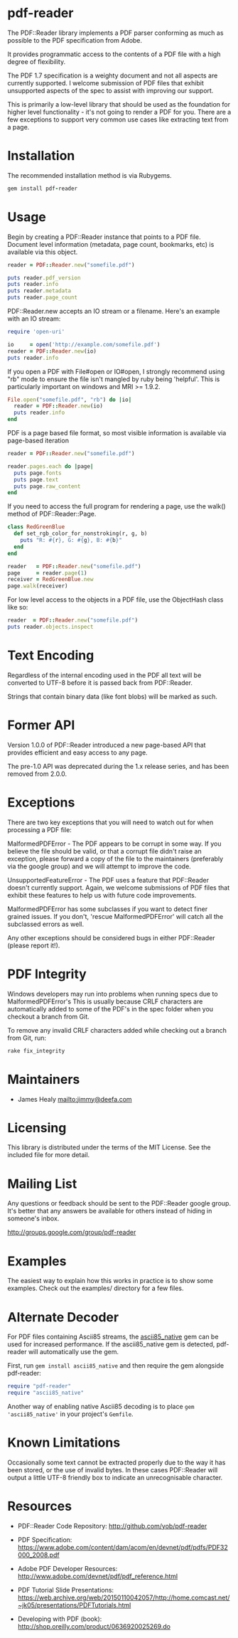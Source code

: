 # pdf-reader

The PDF::Reader library implements a PDF parser conforming as much as possible
to the PDF specification from Adobe.

It provides programmatic access to the contents of a PDF file with a high
degree of flexibility.

The PDF 1.7 specification is a weighty document and not all aspects are
currently supported. I welcome submission of PDF files that exhibit
unsupported aspects of the spec to assist with improving our support.

This is primarily a low-level library that should be used as the foundation for
higher level functionality - it's not going to render a PDF for you. There are
a few exceptions to support very common use cases like extracting text from a
page.

# Installation

The recommended installation method is via Rubygems.

```ruby
gem install pdf-reader
```

# Usage

Begin by creating a PDF::Reader instance that points to a PDF file. Document
level information (metadata, page count, bookmarks, etc) is available via
this object.

```ruby
reader = PDF::Reader.new("somefile.pdf")

puts reader.pdf_version
puts reader.info
puts reader.metadata
puts reader.page_count
 ```

PDF::Reader.new accepts an IO stream or a filename. Here's an example with
an IO stream:

```ruby
require 'open-uri'

io     = open('http://example.com/somefile.pdf')
reader = PDF::Reader.new(io)
puts reader.info
 ```

If you open a PDF with File#open or IO#open, I strongly recommend using "rb"
mode to ensure the file isn't mangled by ruby being 'helpful'. This is
particularly important on windows and MRI >= 1.9.2.

```ruby
File.open("somefile.pdf", "rb") do |io|
  reader = PDF::Reader.new(io)
  puts reader.info
end
 ```

PDF is a page based file format, so most visible information is available via
page-based iteration

```ruby
reader = PDF::Reader.new("somefile.pdf")

reader.pages.each do |page|
  puts page.fonts
  puts page.text
  puts page.raw_content
end
```

If you need to access the full program for rendering a page, use the walk() method
of PDF::Reader::Page.

```ruby
class RedGreenBlue
  def set_rgb_color_for_nonstroking(r, g, b)
    puts "R: #{r}, G: #{g}, B: #{b}"
  end
end

reader   = PDF::Reader.new("somefile.pdf")
page     = reader.page(1)
receiver = RedGreenBlue.new
page.walk(receiver)
```

For low level access to the objects in a PDF file, use the ObjectHash class like
so:

```ruby
reader  = PDF::Reader.new("somefile.pdf")
puts reader.objects.inspect
```

# Text Encoding

Regardless of the internal encoding used in the PDF all text will be converted
to UTF-8 before it is passed back from PDF::Reader.

Strings that contain binary data (like font blobs) will be marked as such.

# Former API

Version 1.0.0 of PDF::Reader introduced a new page-based API that provides
efficient and easy access to any page.

The pre-1.0 API was deprecated during the 1.x release series, and has been
removed from 2.0.0.

# Exceptions

There are two key exceptions that you will need to watch out for when processing a
PDF file:

MalformedPDFError - The PDF appears to be corrupt in some way. If you believe the
file should be valid, or that a corrupt file didn't raise an exception, please
forward a copy of the file to the maintainers (preferably via the google group)
and we will attempt to improve the code.

UnsupportedFeatureError - The PDF uses a feature that PDF::Reader doesn't currently
support. Again, we welcome submissions of PDF files that exhibit these features to help
us with future code improvements.

MalformedPDFError has some subclasses if you want to detect finer grained issues. If you
don't, 'rescue MalformedPDFError' will catch all the subclassed errors as well.

Any other exceptions should be considered bugs in either PDF::Reader (please
report it!).

# PDF Integrity

Windows developers may run into problems when running specs due to MalformedPDFError's
This is usually because CRLF characters are automatically added to some of the PDF's in
the spec folder when you checkout a branch from Git.

To remove any invalid CRLF characters added while checking out a branch from Git, run:

```ruby
rake fix_integrity
```

# Maintainers

* James Healy <mailto:jimmy@deefa.com>

# Licensing

This library is distributed under the terms of the MIT License. See the included file for
more detail.

# Mailing List

Any questions or feedback should be sent to the PDF::Reader google group. It's
better that any answers be available for others instead of hiding in someone's
inbox.

http://groups.google.com/group/pdf-reader

# Examples

The easiest way to explain how this works in practice is to show some examples.
Check out the examples/ directory for a few files.

# Alternate Decoder

For PDF files containing Ascii85 streams, the [ascii85_native](https://github.com/AnomalousBit/ascii85_native) gem can be used for increased performance. If the ascii85_native gem is detected, pdf-reader will automatically use the gem.

First, run `gem install ascii85_native` and then require the gem alongside pdf-reader:

```ruby
require "pdf-reader"
require "ascii85_native"
```

Another way of enabling native Ascii85 decoding is to place `gem 'ascii85_native'` in your project's `Gemfile`.

# Known Limitations

Occasionally some text cannot be extracted properly due to the way it has been
stored, or the use of invalid bytes. In these cases PDF::Reader will output a
little UTF-8 friendly box to indicate an unrecognisable character.

# Resources

* PDF::Reader Code Repository: http://github.com/yob/pdf-reader

* PDF Specification: https://www.adobe.com/content/dam/acom/en/devnet/pdf/pdfs/PDF32000_2008.pdf

* Adobe PDF Developer Resources: http://www.adobe.com/devnet/pdf/pdf_reference.html

* PDF Tutorial Slide Presentations: https://web.archive.org/web/20150110042057/http://home.comcast.net/~jk05/presentations/PDFTutorials.html

* Developing with PDF (book): http://shop.oreilly.com/product/0636920025269.do
